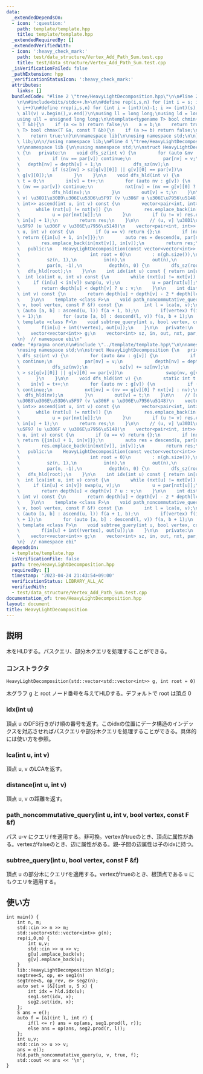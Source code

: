 ```yaml
---
data:
  _extendedDependsOn:
  - icon: ':question:'
    path: template/template.hpp
    title: template/template.hpp
  _extendedRequiredBy: []
  _extendedVerifiedWith:
  - icon: ':heavy_check_mark:'
    path: test/data_structure/Vertex_Add_Path_Sum.test.cpp
    title: test/data_structure/Vertex_Add_Path_Sum.test.cpp
  _isVerificationFailed: false
  _pathExtension: hpp
  _verificationStatusIcon: ':heavy_check_mark:'
  attributes:
    links: []
  bundledCode: "#line 2 \"tree/HeavyLightDecomposition.hpp\"\n\n#line 2 \"template/template.hpp\"\
    \n\n#include<bits/stdc++.h>\n\n#define rep(i,s,n) for (int i = s; i < (int)(n);\
    \ i++)\n#define rrep(i,s,n) for (int i = (int)(n)-1; i >= (int)(s); i--)\n#define\
    \ all(v) v.begin(),v.end()\n\nusing ll = long long;\nusing ld = long double;\n\
    using ull = unsigned long long;\n\ntemplate<typename T> bool chmin(T &a, const\
    \ T &b){\n    if (a <= b) return false;\n    a = b;\n    return true;\n}\ntemplate<typename\
    \ T> bool chmax(T &a, const T &b){\n    if (a >= b) return false;\n    a = b;\n\
    \    return true;\n}\n\nnamespace lib{\n\nusing namespace std;\n\n} // namespace\
    \ lib;\n\n//using namespace lib;\n#line 4 \"tree/HeavyLightDecomposition.hpp\"\
    \n\nnamespace lib {\n\nusing namespace std;\n\nstruct HeavyLightDecomposition\
    \ {\n   private:\n    void dfs_sz(int v) {\n        for (auto &nv : g[v]) {\n\
    \            if (nv == par[v]) continue;\n            par[nv] = v;\n         \
    \   depth[nv] = depth[v] + 1;\n            dfs_sz(nv);\n            sz[v] += sz[nv];\n\
    \            if (sz[nv] > sz[g[v][0]] || g[v][0] == par[v])\n                swap(nv,\
    \ g[v][0]);\n        }\n    }\n\n    void dfs_hld(int v) {\n        static int\
    \ t = 0;\n        in[v] = t++;\n        for (auto nv : g[v]) {\n            if\
    \ (nv == par[v]) continue;\n            nxt[nv] = (nv == g[v][0] ? nxt[v] : nv);\n\
    \            dfs_hld(nv);\n        }\n        out[v] = t;\n    }\n\n    // [u,\
    \ v) \u30D1\u30B9\u306E\u53D6\u5F97 (v \u306F u \u306E\u7956\u5148)\n    vector<pair<int,\
    \ int>> ascend(int u, int v) const {\n        vector<pair<int, int>> res;\n  \
    \      while (nxt[u] != nxt[v]) {\n            res.emplace_back(in[u], in[nxt[u]]);\n\
    \            u = par[nxt[u]];\n        }\n        if (u != v) res.emplace_back(in[u],\
    \ in[v] + 1);\n        return res;\n    }\n\n    // (u, v] \u30D1\u30B9\u306E\u53D6\
    \u5F97 (u \u306F v \u306E\u7956\u5148)\n    vector<pair<int, int>> descend(int\
    \ u, int v) const {\n        if (u == v) return {};\n        if (nxt[u] == nxt[v])\
    \ return {{in[u] + 1, in[v]}};\n        auto res = descend(u, par[nxt[v]]);\n\
    \        res.emplace_back(in[nxt[v]], in[v]);\n        return res;\n    }\n\n\
    \   public:\n    HeavyLightDecomposition(const vector<vector<int>> &gh,\n    \
    \                          int root = 0)\n        : n(gh.size()),\n          g(gh),\n\
    \          sz(n, 1),\n          in(n),\n          out(n),\n          nxt(n),\n\
    \          par(n, -1),\n          depth(n, 0) {\n        dfs_sz(root);\n     \
    \   dfs_hld(root);\n    }\n\n    int idx(int u) const { return in[u]; }\n\n  \
    \  int lca(int u, int v) const {\n        while (nxt[u] != nxt[v]) {\n       \
    \     if (in[u] < in[v]) swap(u, v);\n            u = par[nxt[u]];\n        }\n\
    \        return depth[u] < depth[v] ? u : v;\n    }\n\n    int distance(int u,\
    \ int v) const {\n        return depth[u] + depth[v] - 2 * depth[lca(u, v)];\n\
    \    }\n\n    template <class F>\n    void path_noncommutative_query(int u, int\
    \ v, bool vertex, const F &f) const {\n        int l = lca(u, v);\n        for\
    \ (auto [a, b] : ascend(u, l)) f(a + 1, b);\n        if(vertex) f(in[l], in[l]\
    \ + 1);\n        for (auto [a, b] : descend(l, v)) f(a, b + 1);\n    }\n\n   \
    \ template <class F>\n    void subtree_query(int u, bool vertex, const F &f) {\n\
    \        f(in[u] + int(!vertex), out[u]);\n    }\n\n   private:\n    int n;\n\
    \    vector<vector<int>> g;\n    vector<int> sz, in, out, nxt, par, depth;\n};\n\
    \n}  // namespace ebi\n"
  code: "#pragma once\n\n#include \"../template/template.hpp\"\n\nnamespace lib {\n\
    \nusing namespace std;\n\nstruct HeavyLightDecomposition {\n   private:\n    void\
    \ dfs_sz(int v) {\n        for (auto &nv : g[v]) {\n            if (nv == par[v])\
    \ continue;\n            par[nv] = v;\n            depth[nv] = depth[v] + 1;\n\
    \            dfs_sz(nv);\n            sz[v] += sz[nv];\n            if (sz[nv]\
    \ > sz[g[v][0]] || g[v][0] == par[v])\n                swap(nv, g[v][0]);\n  \
    \      }\n    }\n\n    void dfs_hld(int v) {\n        static int t = 0;\n    \
    \    in[v] = t++;\n        for (auto nv : g[v]) {\n            if (nv == par[v])\
    \ continue;\n            nxt[nv] = (nv == g[v][0] ? nxt[v] : nv);\n          \
    \  dfs_hld(nv);\n        }\n        out[v] = t;\n    }\n\n    // [u, v) \u30D1\
    \u30B9\u306E\u53D6\u5F97 (v \u306F u \u306E\u7956\u5148)\n    vector<pair<int,\
    \ int>> ascend(int u, int v) const {\n        vector<pair<int, int>> res;\n  \
    \      while (nxt[u] != nxt[v]) {\n            res.emplace_back(in[u], in[nxt[u]]);\n\
    \            u = par[nxt[u]];\n        }\n        if (u != v) res.emplace_back(in[u],\
    \ in[v] + 1);\n        return res;\n    }\n\n    // (u, v] \u30D1\u30B9\u306E\u53D6\
    \u5F97 (u \u306F v \u306E\u7956\u5148)\n    vector<pair<int, int>> descend(int\
    \ u, int v) const {\n        if (u == v) return {};\n        if (nxt[u] == nxt[v])\
    \ return {{in[u] + 1, in[v]}};\n        auto res = descend(u, par[nxt[v]]);\n\
    \        res.emplace_back(in[nxt[v]], in[v]);\n        return res;\n    }\n\n\
    \   public:\n    HeavyLightDecomposition(const vector<vector<int>> &gh,\n    \
    \                          int root = 0)\n        : n(gh.size()),\n          g(gh),\n\
    \          sz(n, 1),\n          in(n),\n          out(n),\n          nxt(n),\n\
    \          par(n, -1),\n          depth(n, 0) {\n        dfs_sz(root);\n     \
    \   dfs_hld(root);\n    }\n\n    int idx(int u) const { return in[u]; }\n\n  \
    \  int lca(int u, int v) const {\n        while (nxt[u] != nxt[v]) {\n       \
    \     if (in[u] < in[v]) swap(u, v);\n            u = par[nxt[u]];\n        }\n\
    \        return depth[u] < depth[v] ? u : v;\n    }\n\n    int distance(int u,\
    \ int v) const {\n        return depth[u] + depth[v] - 2 * depth[lca(u, v)];\n\
    \    }\n\n    template <class F>\n    void path_noncommutative_query(int u, int\
    \ v, bool vertex, const F &f) const {\n        int l = lca(u, v);\n        for\
    \ (auto [a, b] : ascend(u, l)) f(a + 1, b);\n        if(vertex) f(in[l], in[l]\
    \ + 1);\n        for (auto [a, b] : descend(l, v)) f(a, b + 1);\n    }\n\n   \
    \ template <class F>\n    void subtree_query(int u, bool vertex, const F &f) {\n\
    \        f(in[u] + int(!vertex), out[u]);\n    }\n\n   private:\n    int n;\n\
    \    vector<vector<int>> g;\n    vector<int> sz, in, out, nxt, par, depth;\n};\n\
    \n}  // namespace ebi"
  dependsOn:
  - template/template.hpp
  isVerificationFile: false
  path: tree/HeavyLightDecomposition.hpp
  requiredBy: []
  timestamp: '2023-04-24 21:43:54+09:00'
  verificationStatus: LIBRARY_ALL_AC
  verifiedWith:
  - test/data_structure/Vertex_Add_Path_Sum.test.cpp
documentation_of: tree/HeavyLightDecomposition.hpp
layout: document
title: HeavyLightDecomposition
---
```


## 説明

木をHLDする。パスクエリ、部分木クエリを処理することができる。

### コンストラクタ

`HeavyLightDecomposition(std::vector<std::vector<int>> g, int root = 0)`

木グラフ g と root ノード番号を与えてHLDする。デフォルトで root は頂点 0

### idx(int u)

頂点 u のDFS行きがけ順の番号を返す。このidxの位置にデータ構造のインデックスを対応させればパスクエリや部分木クエリを処理することができる。具体的には使い方を参照。

### lca(int u, int v)

頂点 u, v のLCAを返す。

### distance(int u, int v)

頂点 u, v の距離を返す。

### path_noncommutative_query(int u, int v, bool vertex, const F &f)

パス u-v にクエリ`f`を適用する。非可換。vertexがtrueのとき、頂点に属性がある。vertexがfalseのとき、辺に属性がある。親-子間の辺属性は子のidxに持つ。

### subtree_query(int u, bool vertex, const F &f)

頂点 u の部分木にクエリ`f`を適用する。vertexがtrueのとき、根頂点である u にもクエリを適用する。

## 使い方

```
int main() {
    int n, m;
    std::cin >> n >> m;
    std::vector<std::vector<int>> g(n);
    rep(i,0,m) {
        int u,v;
        std::cin >> u >> v;
        g[u].emplace_back(v);
        g[v].emplace_back(u);
    }
    lib::HeavyLightDecomposition hld(g);
    segtree<S, op, e> seg1(n) 
    segtree<S, op_rev, e> seg2(n);
    auto set = [&](int u, S x) {
        int idx = hld.idx(u);
        seg1.set(idx, x);
        seg2.set(idx, x);
    };
    S ans = e();
    auto f = [&](int l, int r) {
        if(l <= r) ans = op(ans, seg1.prod(l, r));
        else ans = op(ans, seg2.prod(r, l)); 
    };
    int u,v;
    std::cin >> u >> v;
    ans = e();
    hld.path_noncommutative_query(u, v, true, f);
    std::cout << ans << '\n';
}
```
